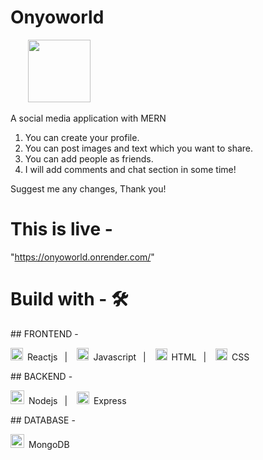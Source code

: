 # Onyoworld
&nbsp;&nbsp;&nbsp;&nbsp;&nbsp;&nbsp;&nbsp;<img src="https://github.com/Kreez81/Onyoworld/assets/110679627/6c148725-e831-4609-8656-f405dd129030.png"  width="100" >

A social media application with MERN
1. You can create your profile.
2. You can post images and text which you want to share.
3. You can add people as friends.
4. I will add comments and chat section in some time!

Suggest me any changes, Thank you!

# This is live -
"https://onyoworld.onrender.com/"

# Build with - 🛠️
##&nbsp;FRONTEND -<br/>

<img src="https://github.com/Kreez81/Onyoworld/assets/110679627/e1898127-fd66-4a13-aaa1-3e1a5d346fab" width=20>&ensp;Reactjs &ensp;| &ensp;
<img src="https://github.com/Kreez81/Onyoworld/assets/110679627/92012693-e6cc-469f-91ee-52aab2d0d674" width=19.5>&ensp;Javascript  &ensp;| &ensp;
<img src="https://github.com/Kreez81/Onyoworld/assets/110679627/047114f3-e3da-48f5-8017-bd24d5a2ceda" width=19>&ensp;HTML  &ensp;| &ensp;
<img src="https://github.com/Kreez81/Onyoworld/assets/110679627/5a90b1d8-dfc8-4d82-8315-e333e96f15e3" width=19>&ensp;CSS

##&nbsp;BACKEND -<br/>

<img src="https://github.com/Kreez81/Onyoworld/assets/110679627/43ab3e65-dc2e-4671-9258-160bee4a66e5" width=22>&ensp;Nodejs  &ensp;| &ensp;
<img src="https://github.com/Kreez81/Onyoworld/assets/110679627/6da5b08d-708f-44d7-bc81-d94755e4d6ea" width=20>&ensp;Express 

##&nbsp;DATABASE -<br/>

<img src="https://github.com/Kreez81/Onyoworld/assets/110679627/e9b32972-f2f1-47dc-9071-6edb171b885b" width=22>&ensp;MongoDB


